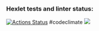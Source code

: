### Hexlet tests and linter status:
[![Actions Status](https://github.com/Rapidomsk/python-project-lvl1/workflows/hexlet-check/badge.svg)](https://github.com/Rapidomsk/python-project-lvl1/actions)
#codeclimate
<a href="https://codeclimate.com/github/codeclimate/codeclimate/maintainability"><img src="https://api.codeclimate.com/v1/badges/a99a88d28ad37a79dbf6/maintainability" /></a>
